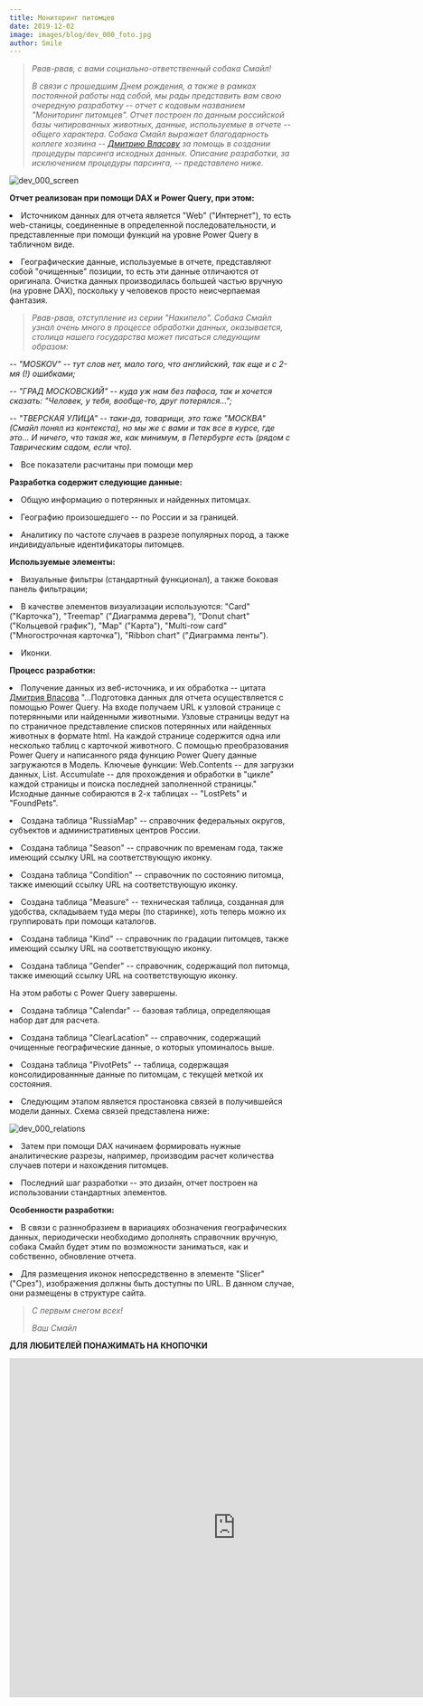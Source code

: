 ```yaml
---
title: Мониторинг питомцев
date: 2019-12-02
image: images/blog/dev_000_foto.jpg
author: Smile
---
```


> *Рвав-рвав, с вами социально-ответственный собака Смайл!*
>
> *В связи с прошедшим Днем рождения, а также в рамках постоянной работы над собой, мы рады представить вам свою очередную разработку -- отчет c кодовым названием "Мониторинг питомцев". Отчет построен по данным российской базы чипированных животных, данные, используемые в отчете -- общего характера.*
> *Собака Смайл выражает благодарность коллеге хозяина -- [Дмитрию Власову](https://dmitriyvlasov.ru) за помощь в создании процедуры парсинга исходных данных.*
> *Описание разработки, за исключением процедуры парсинга, -- представлено ниже.* 

![dev_000_screen](https://kkadikin.ru/images/blog/dev_000_screen.jpg)


**Отчет реализован при помощи DAX и Power Query, при этом:**

**<li>** Источником данных для отчета является "Web" ("Интернет"), то есть web-станицы, соединенные в определенной последовательности, и представленные при помощи функций на уровне Power Query в табличном виде.

**<li>** Географические данные, используемые в отчете, представляют собой "очищенные" позиции, то есть эти данные отличаются от оригинала. Очистка данных производилась большей частью вручную (на уровне DAX), поскольку у человеков просто неисчерпаемая фантазия.

> *Рвав-рвав, отступление из серии "Накипело". Собака Смайл узнал очень много в процессе обработки данных, оказывается, столица нашего государства может писаться следующим образом:*

-- *"MOSKOV" -- тут слов нет, мало того, что английский, так еще и с 2-мя (!) ошибками;*

-- *"ГРАД МОСКОВСКИЙ" -- куда уж нам без пафоса, так и хочется сказать: "Человек, у тебя, вообще-то, друг потерялся...";*

-- *"ТВЕРСКАЯ УЛИЦА" -- таки-да, товарищи, это тоже "МОСКВА" (Смайл понял из контекста), но мы же с вами и так все в курсе, где это... И ничего, что такая же, как минимум, в Петербурге есть (рядом с Таврическим садом, если что).*

**<li>** Все показатели расчитаны при помощи мер 


**Разработка содержит следующие данные:**

**<li>** Общую информацию о потерянных и найденных питомцах.

**<li>** Географию произошедшего -- по России и за границей.

**<li>** Аналитику по частоте случаев в разрезе популярных пород, а также индивидуальные идентификаторы питомцев.


**Используемые элементы:**

**<li>** Визуальные фильтры (стандартный функционал), а также боковая панель фильтрации;

**<li>** В качестве элементов визуализации используются: "Card" ("Карточка"), "Treemap" ("Диаграмма дерева"), "Donut chart" ("Кольцевой график"), "Map" ("Карта"), "Multi-row card" ("Многострочная карточка"), "Ribbon chart" ("Диаграмма ленты").

**<li>** Иконки.


**Процесс разработки:**

**<li>** Получение данных из веб-источника, и их обработка -- цитата [Дмитрия Власова](https://dmitriyvlasov.ru) "...Подготовка данных для отчета осуществляется с помощью Power Query. На входе получаем URL к узловой странице с потерянными или найденными животными. Узловые страницы ведут на по страничное представление списков потерянных или найденных животных в формате html. На каждой странице содержится одна или несколько таблиц с карточкой животного. С помощью преобразования Power Query и написанного ряда функцию Power Query данные загружаются в Модель. Ключеые функции: Web.Contents -- для загрузки данных, List. Accumulate -- для прохождения и обработки в "цикле" каждой страницы и поиска последней заполненной страницы."
Исходные данные собираются в 2-х таблицах -- "LostPets" и "FoundPets". 

**<li>** Создана таблица "RussiaMap" -- справочник федеральных округов, субъектов и административных центров России.

**<li>** Создана таблица "Season" -- справочник по временам года, также имеющий ссылку URL на соответствующую иконку.

**<li>** Создана таблица "Condition" -- справочник по состоянию питомца, также имеющий ссылку URL на соответствующую иконку.

**<li>** Создана таблица "Measure" -- техническая таблица, созданная для удобства, складываем туда меры (по старинке), хоть теперь можно их группировать при  помощи каталогов.

**<li>** Создана таблица "Kind" -- справочник по градации питомцев, также имеющий ссылку URL на соответствующую иконку.

**<li>** Создана таблица "Gender" -- справочник, содержащий пол питомца, также имеющий ссылку URL на соответствующую иконку.

На этом работы с Power Query завершены. 

**<li>** Создана таблица "Calendar" -- базовая таблица, определяющая набор дат для расчета.

**<li>** Создана таблица "ClearLacation" -- справочник, содержащий очищенные географические данные, о которых упоминалось выше.

**<li>** Создана таблица "PivotPets" -- таблица, содержащая консолидированнные данные по питомцам, с текущей меткой их состояния.

**<li>** Следующим этапом является простановка связей в получившейся модели данных. Схема связей представлена ниже:

![dev_000_relations](https://kkadikin.ru/images/blog/dev_000_relations.jpg)

**<li>** Затем при помощи DAX начинаем формировать нужные аналитические разрезы, например, производим расчет количества случаев потери и нахождения питомцев.

**<li>** Последний шаг разработки -- это дизайн, отчет построен на использовании стандартных элементов.


**Особенности разработки:**

**<li>** В связи с разннобразием в вариациях обозначения географических данных, периодически необходимо дополнять справочник вручную, собака Смайл будет этим по возможности заниматься, как и собственно, обновление отчета.

**<li>** Для размещения иконок непосредственно в элементе "Slicer" ("Срез"), изображения должны быть доступны по URL. В данном случае, они размещены в структуре сайта. 

> *С первым снегом всех!*
>
> *Ваш Смайл*

**ДЛЯ ЛЮБИТЕЛЕЙ ПОНАЖИМАТЬ НА КНОПОЧКИ**

<iframe width="800" height="600" src="https://app.powerbi.com/view?r=eyJrIjoiYTExMTRmY2QtYTNhMy00ZDk4LWFhODAtMTlmOWUxYzdkZjRlIiwidCI6IjE4YjFiOTZhLTk0MTQtNDE3MC1iNmNhLTZkODU3NTJlNTZmOCIsImMiOjZ9" frameborder="0" allowFullScreen="true"></iframe>